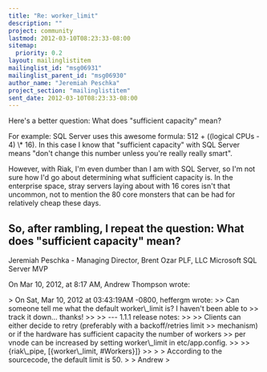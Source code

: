 ```yaml
---
title: "Re: worker_limit"
description: ""
project: community
lastmod: 2012-03-10T08:23:33-08:00
sitemap:
  priority: 0.2
layout: mailinglistitem
mailinglist_id: "msg06931"
mailinglist_parent_id: "msg06930"
author_name: "Jeremiah Peschka"
project_section: "mailinglistitem"
sent_date: 2012-03-10T08:23:33-08:00
---
```



Here's a better question: What does "sufficient capacity" mean?

For example: SQL Server uses this awesome formula: 512 + ((logical CPUs - 4) \\* 
16). In this case I know that "sufficient capacity" with SQL Server means 
"don't change this number unless you're really really smart".

However, with Riak, I'm even dumber than I am with SQL Server, so I'm not sure 
how I'd go about determining what sufficient capacity is. In the enterprise 
space, stray servers laying about with 16 cores isn't that uncommon, not to 
mention the 80 core monsters that can be had for relatively cheap these days. 

So, after rambling, I repeat the question: What does "sufficient capacity" mean?
---
Jeremiah Peschka - Managing Director, Brent Ozar PLF, LLC
Microsoft SQL Server MVP

On Mar 10, 2012, at 8:17 AM, Andrew Thompson wrote:

&gt; On Sat, Mar 10, 2012 at 03:43:19AM -0800, heffergm wrote:
&gt;&gt; Can someone tell me what the default worker\\_limit is? I haven't been able to
&gt;&gt; track it down... thanks!
&gt;&gt; 
&gt;&gt; --- 1.1.1 release notes:
&gt;&gt; 
&gt;&gt; Clients can either decide to retry (preferably with a backoff/retries limit
&gt;&gt; mechanism) or if the hardware has sufficient capacity the number of workers
&gt;&gt; per vnode can be increased by setting worker\\_limit in etc/app.config.
&gt;&gt; 
&gt;&gt; {riak\\_pipe, [{worker\\_limit, #Workers}]}
&gt;&gt; 
&gt; 
&gt; According to the sourcecode, the default limit is 50.
&gt; 
&gt; Andrew
&gt; 
